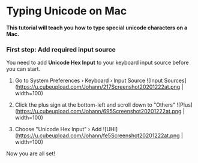 # Typing Unicode on Mac
**This tutorial will teach you how to type special unicode characters on a Mac.**

### First step: Add required input source
You need to add **Unicode Hex Input** to your keyboard input source before you can start.

1. Go to System Preferences › Keyboard › Input Source
![Input Sources](https://u.cubeupload.com/Johann/217Screenshot20201222at.png | width=100)

2. Click the plus sign at the bottom-left and scroll down to "Others"
![Plus](https://u.cubeupload.com/Johann/695Screenshot20201222at.png | width=100)

3. Choose "Unicode Hex Input" › Add
![UHI](https://u.cubeupload.com/Johann/fe5Screenshot20201222at.png | width=100)

Now you are all set!
